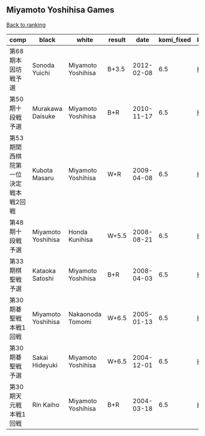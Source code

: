 ## Miyamoto Yoshihisa Games

[Back to ranking](../../index.md)




| **comp** | **black** | **white** | **result** | **date** | **komi_fixed** | **kifu** | 
| --- | --- | --- | --- | --- | --- | --- |
| 第68期本因坊戦予選 | Sonoda Yuichi | Miyamoto Yoshihisa | B+3.5 | 2012-02-08 | 6.5 | [Kifu](https://kifudepot.net/kifucontents.php?id=xQV6CrozwZJm1d8vWG4CLQ%3D%3D) | 
| 第50期十段戦予選 | Murakawa Daisuke | Miyamoto Yoshihisa | B+R | 2010-11-17 | 6.5 | [Kifu](https://kifudepot.net/kifucontents.php?id=Mr3fKse6Rb0CHL%2BTQ2nvkQ%3D%3D) | 
| 第53期関西棋院第一位決定戦本戦2回戦 | Kubota Masaru | Miyamoto Yoshihisa | W+R | 2009-04-08 | 6.5 | [Kifu](https://kifudepot.net/kifucontents.php?id=Iim4Ys4JIT2iXe1XGhbbyg%3D%3D) | 
| 第48期十段戦予選 | Miyamoto Yoshihisa | Honda Kunihisa | W+5.5 | 2008-08-21 | 6.5 | [Kifu](https://kifudepot.net/kifucontents.php?id=jSImJVlmHvgeqOKhJifXDQ%3D%3D) | 
| 第33期棋聖戦予選 | Kataoka Satoshi | Miyamoto Yoshihisa | B+R | 2008-04-03 | 6.5 | [Kifu](https://kifudepot.net/kifucontents.php?id=B6fq5F6Y622clc4eEITS2Q%3D%3D) | 
| 第30期碁聖戦本戦1回戦 | Miyamoto Yoshihisa | Nakaonoda Tomomi | W+6.5 | 2005-01-13 | 6.5 | [Kifu](https://kifudepot.net/kifucontents.php?id=NrTFdqvi4kB%2FoZ6vKBVQlQ%3D%3D) | 
| 第30期碁聖戦予選 | Sakai Hideyuki | Miyamoto Yoshihisa | W+6.5 | 2004-12-01 | 6.5 | [Kifu](https://kifudepot.net/kifucontents.php?id=uYPuwBeFLTD9NvHFchE7TA%3D%3D) | 
| 第30期天元戦本戦1回戦 | Rin Kaiho | Miyamoto Yoshihisa | B+R | 2004-03-18 | 6.5 | [Kifu](https://kifudepot.net/kifucontents.php?id=P2OapIO8zkDM01rY9JW0dw%3D%3D) |




